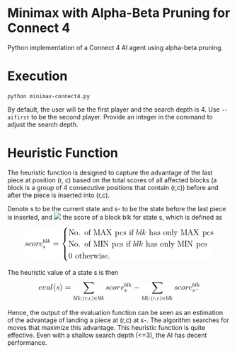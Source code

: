 
# Minimax with Alpha-Beta Pruning for Connect 4

Python implementation of a Connect 4 AI agent using alpha-beta pruning.

# Execution

`python minimax-connect4.py`

By default, the user will be the first player and the search depth is 4. Use `--aifirst` to be the second player. Provide an integer in the command to adjust the search depth.

# Heuristic Function

The heuristic function is designed to capture the advantage of the last piece at position (r, c) based on the total scores of all affected blocks (a block is a group of 4 consecutive positions that contain (r,c)) before and after the piece is inserted into (r,c).

Denote s to be the current state and s- to be the state before the last piece is inserted, and <img src="https://latex.codecogs.com/gif.latex?score_{s}^{blk}" /> the score of a block blk for state s, which is defined as

<p align="center">
<img src="./img/score.png">
</p>

The heuristic value of a state s is then

<p align="center">
<img src="./img/eval.png" /> 
</p>

Hence, the output of the evaluation function can be seen as an estimation of the advantage of landing a piece at (r,c) at s-. The algorithm searches for moves that maximize this advantage. This heuristic function is quite effective. Even with a shallow search depth (<=3), the AI has decent performance.